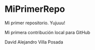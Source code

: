 # MiPrimerRepo

Mi primer repositorio. Yujuuu!

Mi primera contribución local para GitHub

David Alejandro Villa Posada